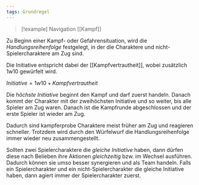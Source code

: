 ```yaml
---
tags: Grundregel
---
```

> [!example] Navigation 
> [[Kampf]]

Zu Beginn einer Kampf- oder Gefahrensituation, wird die *Handlungsreihenfolge* festgelegt, in der die Charaktere und nicht-Spielercharaktere am Zug sind.

Die Initiative entspricht dabei der [[Kampfvertrautheit]], wobei zusätzlich 1w10 gewürfelt wird. 

$Initiative = 1w10 + Kampfvertrautheit$

Die *höchste Initiative* beginnt den Kampf und darf zuerst handeln. Danach kommt der Charakter mit der zweihöchsten Initiative und so weiter, bis alle Spieler am Zug waren. Danach ist die Kampfrunde abgeschlossen und der erste Spieler ist wieder am Zug.

Dadurch sind kampferprobe Charaktere meist früher am Zug und reagieren schneller. Trotzdem wird durch den Würfelwurf die Handlungsreihenfolge immer wieder neu zusammengestellt.

Sollten zwei Spielercharaktere die *gleiche Initiative* haben, dann dürfen diese nach Belieben ihre Aktionen *gleichzeitig* bzw. im Wechsel ausführen. Dadurch können sie umso besser synergieren und als Team handeln. Falls ein Spielercharakter und ein nicht-Spielercharakter die gleiche Initiative haben, dann agiert immer der Spielercharakter zuerst.
